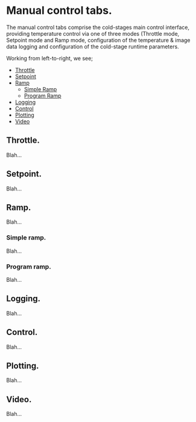 # Manual control tabs.

The manual control tabs comprise the cold-stages main control interface, providing temperature control via one of three modes (Throttle mode, Setpoint mode and Ramp mode, configuration of the temperature & image data logging and configuration of the cold-stage runtime parameters. 

Working from left-to-right, we see;

- [Throttle](#throttle)
- [Setpoint](#setpoint)
- [Ramp](#ramp)
    - [Simple Ramp](#simple-ramp)
    - [Program Ramp](#program-ramp)
- [Logging](#logging)
- [Control](#control)
- [Plotting](#plotting)
- [Video](#video)

## Throttle.

Blah...

## Setpoint.

Blah...

## Ramp.

Blah...

### Simple ramp.

Blah...

### Program ramp.

Blah...

## Logging.

Blah...

## Control.

Blah...

## Plotting.

Blah...

## Video.

Blah...
